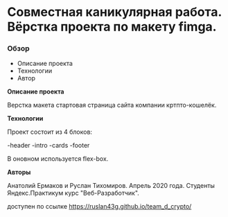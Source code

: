 # Совместная каникулярная работа. Вёрстка проекта по макету fimga.

### Обзор
* Описание проекта
* Технологии
* Автор

**Описание проекта**

Верстка макета стартовая страница сайта компании кртпто-кошелёк. 


**Технологии**

Проект состоит из 4 блоков:

-header
-intro
-cards
-footer

В оновном используется flex-box. 

**Авторы**

Анатолий Ермаков и Руслан Тихомиров. Апрель 2020 года. Студенты Яндекс.Практикум курс "Веб-Разработчик".

доступен по ссылке https://ruslan43g.github.io/team_d_crypto/
